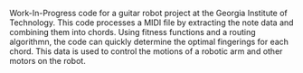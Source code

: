 Work-In-Progress code for a guitar robot project at the Georgia Institute of Technology.
This code processes a MIDI file by extracting the note data and combining them into chords.
Using fitness functions and a routing algorithmn, the code can quickly determine the optimal fingerings for each chord.
This data is used to control the motions of a robotic arm and other motors on the robot.